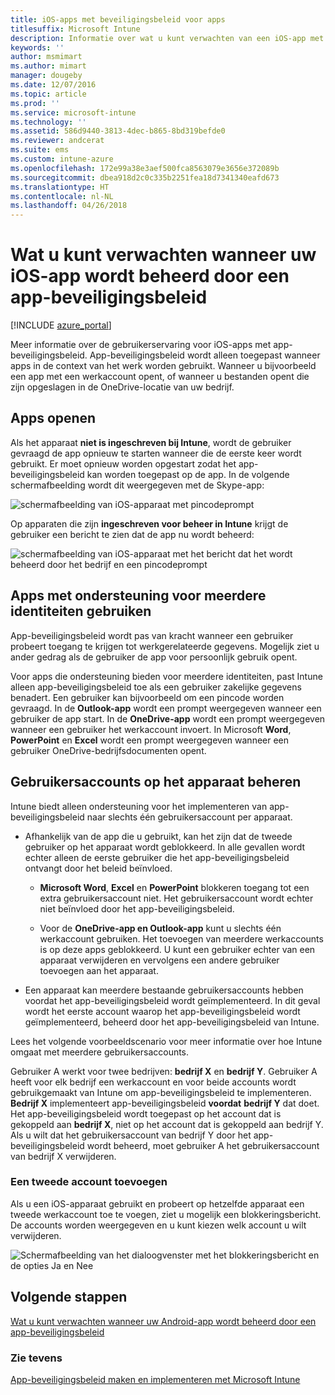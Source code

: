 ```yaml
---
title: iOS-apps met beveiligingsbeleid voor apps
titlesuffix: Microsoft Intune
description: Informatie over wat u kunt verwachten van een iOS-app met beveiligingsbeleid.
keywords: ''
author: msmimart
ms.author: mimart
manager: dougeby
ms.date: 12/07/2016
ms.topic: article
ms.prod: ''
ms.service: microsoft-intune
ms.technology: ''
ms.assetid: 586d9440-3813-4dec-b865-8bd319befde0
ms.reviewer: andcerat
ms.suite: ems
ms.custom: intune-azure
ms.openlocfilehash: 172e99a38e3aef500fca8563079e3656e372089b
ms.sourcegitcommit: dbea918d2c0c335b2251fea18d7341340eafd673
ms.translationtype: HT
ms.contentlocale: nl-NL
ms.lasthandoff: 04/26/2018
---
```

# <a name="what-to-expect-when-your-ios-app-is-managed-by-app-protection-policies"></a>Wat u kunt verwachten wanneer uw iOS-app wordt beheerd door een app-beveiligingsbeleid

[!INCLUDE [azure_portal](./includes/azure_portal.md)]

Meer informatie over de gebruikerservaring voor iOS-apps met app-beveiligingsbeleid. App-beveiligingsbeleid wordt alleen toegepast wanneer apps in de context van het werk worden gebruikt. Wanneer u bijvoorbeeld een app met een werkaccount opent, of wanneer u bestanden opent die zijn opgeslagen in de OneDrive-locatie van uw bedrijf.
##  <a name="accessing-apps"></a>Apps openen

Als het apparaat **niet is ingeschreven bij Intune**, wordt de gebruiker gevraagd de app opnieuw te starten wanneer die de eerste keer wordt gebruikt.  Er moet opnieuw worden opgestart zodat het app-beveiligingsbeleid kan worden toegepast op de app. In de volgende schermafbeelding wordt dit weergegeven met de Skype-app:


![schermafbeelding van iOS-apparaat met pincodeprompt](./media/ios-pin-prompt.png)

Op apparaten die zijn **ingeschreven voor beheer in Intune** krijgt de gebruiker een bericht te zien dat de app nu wordt beheerd:

![schermafbeelding van iOS-apparaat met het bericht dat het wordt beheerd door het bedrijf en een pincodeprompt](./media/ios-managed-devices-pin-prompt.png)

##  <a name="using-apps-with-multi-identity-support"></a>Apps met ondersteuning voor meerdere identiteiten gebruiken

App-beveiligingsbeleid wordt pas van kracht wanneer een gebruiker probeert toegang te krijgen tot werkgerelateerde gegevens.  Mogelijk ziet u ander gedrag als de gebruiker de app voor persoonlijk gebruik opent. 

Voor apps die ondersteuning bieden voor meerdere identiteiten, past Intune alleen app-beveiligingsbeleid toe als een gebruiker zakelijke gegevens benadert.  Een gebruiker kan bijvoorbeeld om een pincode worden gevraagd.  In de **Outlook-app** wordt een prompt weergegeven wanneer een gebruiker de app start. In de **OneDrive-app** wordt een prompt weergegeven wanneer een gebruiker het werkaccount invoert.  In Microsoft **Word**, **PowerPoint** en **Excel** wordt een prompt weergegeven wanneer een gebruiker OneDrive-bedrijfsdocumenten opent.
##  <a name="managing-user-accounts-on-the-device"></a>Gebruikersaccounts op het apparaat beheren

Intune biedt alleen ondersteuning voor het implementeren van app-beveiligingsbeleid naar slechts één gebruikersaccount per apparaat.

* Afhankelijk van de app die u gebruikt, kan het zijn dat de tweede gebruiker op het apparaat wordt geblokkeerd. In alle gevallen wordt echter alleen de eerste gebruiker die het app-beveiligingsbeleid ontvangt door het beleid beïnvloed.
  * **Microsoft Word**, **Excel** en **PowerPoint** blokkeren toegang tot een extra gebruikersaccount niet. Het gebruikersaccount wordt echter niet beïnvloed door het app-beveiligingsbeleid.

  * Voor de **OneDrive-app en Outlook-app** kunt u slechts één werkaccount gebruiken.  Het toevoegen van meerdere werkaccounts is op deze apps geblokkeerd.  U kunt een gebruiker echter van een apparaat verwijderen en vervolgens een andere gebruiker toevoegen aan het apparaat.

* Een apparaat kan meerdere bestaande gebruikersaccounts hebben voordat het app-beveiligingsbeleid wordt geïmplementeerd. In dit geval wordt het eerste account waarop het app-beveiligingsbeleid wordt geïmplementeerd, beheerd door het app-beveiligingsbeleid van Intune.


Lees het volgende voorbeeldscenario voor meer informatie over hoe Intune omgaat met meerdere gebruikersaccounts.

Gebruiker A werkt voor twee bedrijven: **bedrijf X** en **bedrijf Y**. Gebruiker A heeft voor elk bedrijf een werkaccount en voor beide accounts wordt gebruikgemaakt van Intune om app-beveiligingsbeleid te implementeren. **Bedrijf X** implementeert app-beveiligingsbeleid **voordat** **bedrijf Y** dat doet. Het app-beveiligingsbeleid wordt toegepast op het account dat is gekoppeld aan **bedrijf X**, niet op het account dat is gekoppeld aan bedrijf Y. Als u wilt dat het gebruikersaccount van bedrijf Y door het app-beveiligingsbeleid wordt beheerd, moet gebruiker A het gebruikersaccount van bedrijf X verwijderen.
### <a name="adding-a-second-account"></a>Een tweede account toevoegen

Als u een iOS-apparaat gebruikt en probeert op hetzelfde apparaat een tweede werkaccount toe te voegen, ziet u mogelijk een blokkeringsbericht.  De accounts worden weergegeven en u kunt kiezen welk account u wilt verwijderen.

![Schermafbeelding van het dialoogvenster met het blokkeringsbericht en de opties Ja en Nee](./media/ios-switch-user.PNG)

## <a name="next-steps"></a>Volgende stappen
[Wat u kunt verwachten wanneer uw Android-app wordt beheerd door een app-beveiligingsbeleid](app-protection-enabled-apps-android.md)
### <a name="see-also"></a>Zie tevens
[App-beveiligingsbeleid maken en implementeren met Microsoft Intune](app-protection-policies.md)
